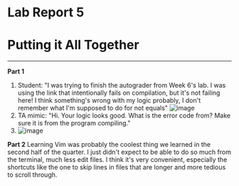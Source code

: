 # Lab Report 5
# Putting it All Together
---
**Part 1**
1. Student: "I was trying to finish the autograder from Week 6's lab. I was using the link that intentionally fails on compilation, but it's not failing here! I think something's wrong with my logic probably, I don't remember what I'm supposed to do for not equals"
![image](https://github.com/MaritessSamson/cse15l-lab-reports/assets/165635190/f883b7ce-d75d-4a97-9c7a-6b0f61f37941) 
2. TA mimic: "Hi. Your logic looks good. What is the error code from? Make sure it is from the program compiling."
3. ![image](https://github.com/MaritessSamson/cse15l-lab-reports/assets/165635190/39c49d60-2704-4baa-abcc-e016d02b6f98)


**Part 2**
Learning Vim was probably the coolest thing we learned in the second half of the quarter. I just didn't expect to be able to do so much from the terminal, much less edit files. I think it's very convenient, especially the shortcuts like the one to skip lines in files that are longer and more tedious to scroll through.
